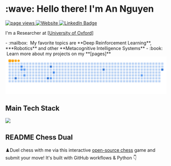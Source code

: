 
<h1 align="left" id="macropower-title">:wave: Hello there! I'm An Nguyen</h1>

<p align="left">
  <a href="https://github.com/anducnguyen/anducnguyen">
    <img src="https://komarev.com/ghpvc/?username=anducnghuyen" alt="page views" />
  </a>
  <a href="https://www.ducan.co.uk/">
    <img alt="Website" src="https://img.shields.io/website?url=https%3A%2F%2Fwww.ducan.co.uk">
  </a>
  <a href="https://www.linkedin.com/in/ducan-ng-andrew/">
    <img src="https://img.shields.io/badge/LinkedIn-blue?style=for-the-badge&logo=linkedin&logoColor=white" width="48" height="48" alt="LinkedIn Badge"/>
  </a>

I'm a Researcher at [[University of Oxford](https://www.cs.ox.ac.uk/people/an.nguyen/)]
</p>
- :mailbox: &nbsp;My favorite topics are **Deep Reinforcement Learning**, ***Robotics** and  other **Metacognitive Intelligence Systems**
- :book: &nbsp;Learn more about my projects on my **[pages]**
<!-- - :office: &nbsp;I'm currently open to collaboration opportunity **[]** -->
<!-- - :seedling: &nbsp;I’m currently working on my Ph.D. in Computer Science and Robotics **[homelab]** -->

<!-- - :mailbox: &nbsp;Ask me anything on my **[issues page]** -->
<!-- - :computer: &nbsp;Connect with me on **[LinkedIn]** -->

<img alt="Snake eating my contributions for breakfast🧉" src="https://raw.githubusercontent.com/anducnguyen/anducnguyen/img/ocean.gif" />

<h2 align="left" id="macropower-tech">Main Tech Stack</h2>

[![](https://skillicons.dev/icons?i=aws,pytorch,tensorflow,cpp,docker,git,html,js,latex,linux,mongodb,py)](https://skillicons.dev)
<!-- <table>
  <tr>
    <td align="center" width="96">
      <a>
        <img src="./img/python-original.svg" width="48" height="48" alt="Python" />
      </a>
      <br>Python
    </td>
    <td align="center" width="96">
      <a >
        <img src="https://jsonnet.org/img/isologo.svg" width="48" height="48" alt="Jsonnet" />
      </a>
      <br>Pytorch
    </td>
    <td align="center" width="96">
      <a href="#macropower-tech">
        <img src="./img/typescript-original.svg" width="48" height="48" alt="TypeScript" />
      </a>
      <br>JavaScript
    </td>
    <td align="center" width="96"> 
      <a href="#macropower-tech" >
        <img src="./img/docker-original.svg" width="48" height="48" alt="Docker" />
      </a>
      <br>Docker
    </td>
  </tr>
</table> -->
<!-- links -->
[pages]: https://scholar.google.com/citations?user=V_lzVjQAAAAJ&hl=en "My Scholar"


## README Chess Dual
♟️Duel chess with me via this interactive [open-source chess](https://github.com/anducnguyen/ReadMeChessTour) game and submit your move! It's built with GitHub workflows & Python 👇
<a href="https://github.com/anducnguyen/ReadMeChessTour/blob/main/README.md"><img src="https://raw.githubusercontent.com/" alt="" width="80%" /></a>

